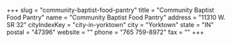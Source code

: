 +++
slug = "community-baptist-food-pantry"
title = "Community Baptist Food Pantry"
name = "Community Baptist Food Pantry"
address = "11310 W. SR 32"
cityIndexKey = "city-in-yorktown"
city = "Yorktown"
state = "IN"
postal = "47396"
website = ""
phone = "765 759-8972"
fax = ""
+++
